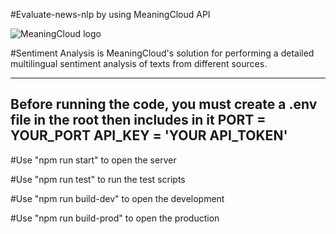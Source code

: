#Evaluate-news-nlp by using MeaningCloud API

![MeaningCloud logo](https://www.meaningcloud.com/developer/img/LogoMeaningCloud210x85.png "MeaningCloud logo")

#Sentiment Analysis is MeaningCloud's solution for performing a detailed multilingual sentiment analysis of texts from different sources.

--------------------------------
Before running the code, you must create a .env file in the root then includes in it 
PORT = YOUR_PORT
API_KEY = 'YOUR API_TOKEN'
--------------------------------

#Use "npm run start" to open the server

#Use "npm run test" to run the test scripts

#Use "npm run build-dev" to open the development

#Use "npm run build-prod" to open the production


